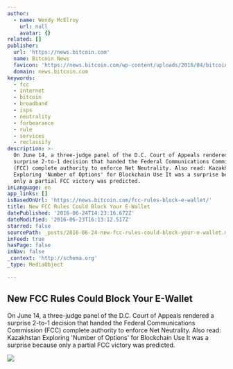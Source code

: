 ```yaml
---
author:
  - name: Wendy McElroy
    url: null
    avatar: {}
related: []
publisher:
  url: 'https://news.bitcoin.com'
  name: Bitcoin News
  favicon: 'https://news.bitcoin.com/wp-content/uploads/2016/04/bitcoin_fav.png'
  domain: news.bitcoin.com
keywords:
  - fcc
  - internet
  - bitcoin
  - broadband
  - isps
  - neutrality
  - forbearance
  - rule
  - services
  - reclassify
description: >-
  On June 14, a three-judge panel of the D.C. Court of Appeals rendered a
  surprise 2-to-1 decision that handed the Federal Communications Commission
  (FCC) complete authority to enforce Net Neutrality. Also read: Kazakhstan
  Exploring 'Number of Options' for Blockchain Use It was a surprise because
  only a partial FCC victory was predicted.
inLanguage: en
app_links: []
isBasedOnUrl: 'https://news.bitcoin.com/fcc-rules-block-e-wallet/'
title: New FCC Rules Could Block Your E-Wallet
datePublished: '2016-06-24T14:23:16.672Z'
dateModified: '2016-06-23T16:13:12.517Z'
starred: false
sourcePath: _posts/2016-06-24-new-fcc-rules-could-block-your-e-wallet.md
inFeed: true
hasPage: false
inNav: false
_context: 'http://schema.org'
_type: MediaObject

---
```

<article style=""><h1>New FCC Rules Could Block Your E-Wallet</h1><p>On June 14, a three-judge panel of the D.C. Court of Appeals rendered a surprise 2-to-1 decision that handed the Federal Communications Commission (FCC) complete authority to enforce Net Neutrality. Also read: Kazakhstan Exploring 'Number of Options' for Blockchain Use It was a surprise because only a partial FCC victory was predicted.</p><img src="https://news.bitcoin.com/wp-content/uploads/2016/06/tom-wheeler-fcc-internet-2.jpg" /></article>